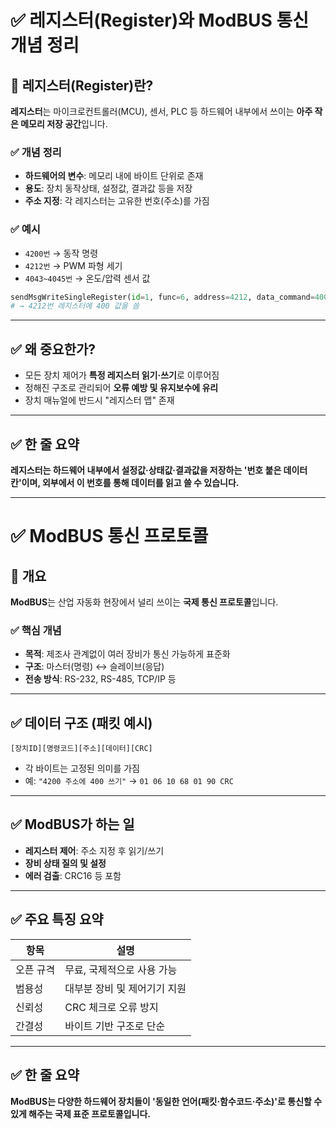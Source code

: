 # ✅ 레지스터(Register)와 ModBUS 통신 개념 정리

## 📌 레지스터(Register)란?

**레지스터**는 마이크로컨트롤러(MCU), 센서, PLC 등 하드웨어 내부에서 쓰이는 **아주 작은 메모리 저장 공간**입니다.

### ✅ 개념 정리

- **하드웨어의 변수**: 메모리 내에 바이트 단위로 존재
- **용도**: 장치 동작상태, 설정값, 결과값 등을 저장
- **주소 지정**: 각 레지스터는 고유한 번호(주소)를 가짐

### ✅ 예시

- `4200번` → 동작 명령
- `4212번` → PWM 파형 세기
- `4043~4045번` → 온도/압력 센서 값

```python
sendMsgWriteSingleRegister(id=1, func=6, address=4212, data_command=400)
# → 4212번 레지스터에 400 값을 씀
```

---

## ✅ 왜 중요한가?

- 모든 장치 제어가 **특정 레지스터 읽기·쓰기**로 이루어짐
- 정해진 구조로 관리되어 **오류 예방 및 유지보수에 유리**
- 장치 매뉴얼에 반드시 "레지스터 맵" 존재

---

## ✅ 한 줄 요약

**레지스터는 하드웨어 내부에서 설정값·상태값·결과값을 저장하는 '번호 붙은 데이터 칸'이며, 외부에서 이 번호를 통해 데이터를 읽고 쓸 수 있습니다.**

---

# ✅ ModBUS 통신 프로토콜

## 📌 개요

**ModBUS**는 산업 자동화 현장에서 널리 쓰이는 **국제 통신 프로토콜**입니다.

### ✅ 핵심 개념

- **목적**: 제조사 관계없이 여러 장비가 통신 가능하게 표준화
- **구조**: 마스터(명령) ↔ 슬레이브(응답)
- **전송 방식**: RS-232, RS-485, TCP/IP 등

---

## ✅ 데이터 구조 (패킷 예시)

```
[장치ID][명령코드][주소][데이터][CRC]
```

- 각 바이트는 고정된 의미를 가짐
- 예: `"4200 주소에 400 쓰기"` → `01 06 10 68 01 90 CRC`

---

## ✅ ModBUS가 하는 일

- **레지스터 제어**: 주소 지정 후 읽기/쓰기
- **장비 상태 질의 및 설정**
- **에러 검출**: CRC16 등 포함

---

## ✅ 주요 특징 요약

| 항목       | 설명 |
|----------|------|
| 오픈 규격  | 무료, 국제적으로 사용 가능 |
| 범용성     | 대부분 장비 및 제어기기 지원 |
| 신뢰성     | CRC 체크로 오류 방지 |
| 간결성     | 바이트 기반 구조로 단순 |

---

## ✅ 한 줄 요약

**ModBUS는 다양한 하드웨어 장치들이 '동일한 언어(패킷·함수코드·주소)'로 통신할 수 있게 해주는 국제 표준 프로토콜입니다.**

